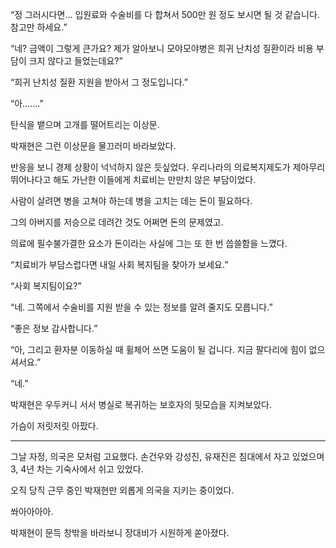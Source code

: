 “정 그러시다면… 입원료와 수술비를 다 합쳐서 500만 원 정도 보시면 될 것 같습니다. 참고만 하세요.”

“네? 금액이 그렇게 큰가요? 제가 알아보니 모야모야병은 희귀 난치성 질환이라 비용 부담이 크지 않다고 들었는데요?”

“희귀 난치성 질환 지원을 받아서 그 정도입니다.”

“아…….”

탄식을 뱉으며 고개를 떨어트리는 이상문.

박재현은 그런 이상문을 물끄러미 바라보았다.

반응을 보니 경제 상황이 넉넉하지 않은 듯싶었다. 우리나라의 의료복지제도가 제아무리 뛰어나다고 해도 가난한 이들에게 치료비는 만만치 않은 부담이었다.

사람이 살려면 병을 고쳐야 하는데 병을 고치는 데는 돈이 필요하다.

그의 아버지를 저승으로 데려간 것도 어쩌면 돈의 문제였고.

의료에 필수불가결한 요소가 돈이라는 사실에 그는 또 한 번 씁쓸함을 느꼈다.

“치료비가 부담스럽다면 내일 사회 복지팀을 찾아가 보세요.”

“사회 복지팀이요?”

“네. 그쪽에서 수술비를 지원 받을 수 있는 정보를 알려 줄지도 모릅니다.”

“좋은 정보 감사합니다.”

“아, 그리고 환자분 이동하실 때 휠체어 쓰면 도움이 될 겁니다. 지금 팔다리에 힘이 없으셔서요.”

“네.”

박재현은 우두커니 서서 병실로 복귀하는 보호자의 뒷모습을 지켜보았다.

가슴이 저릿저릿 아팠다.

* * *

그날 자정, 의국은 모처럼 고요했다. 손건우와 강성진, 유재진은 침대에서 자고 있었으며 3, 4년 차는 기숙사에서 쉬고 있었다.

오직 당직 근무 중인 박재현만 외롭게 의국을 지키는 중이었다.

쏴아아아아.

박재현이 문득 창밖을 바라보니 장대비가 시원하게 쏟아졌다.